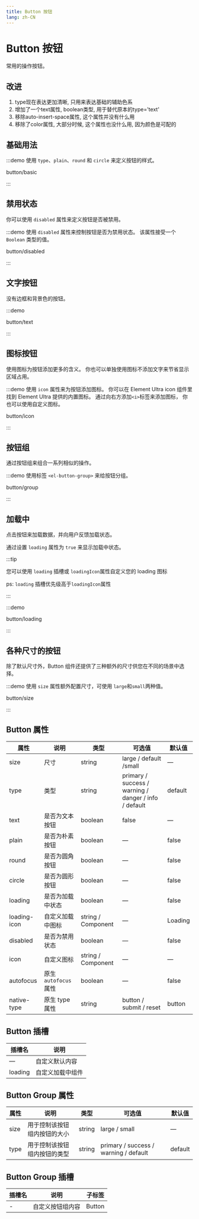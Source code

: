 ```yaml
---
title: Button 按钮
lang: zh-CN
---
```


# Button 按钮

常用的操作按钮。

## 改进
1. type现在表达更加清晰, 只用来表达基础的辅助色系
2. 增加了一个text属性, boolean类型, 用于替代原本的type='text'
3. 移除auto-insert-space属性, 这个属性并没有什么用
4. 移除了color属性, 大部分时候, 这个属性也没什么用, 因为颜色是可配的
## 基础用法

:::demo 使用 `type`、`plain`、`round` 和 `circle` 来定义按钮的样式。

button/basic

:::

## 禁用状态

你可以使用 `disabled` 属性来定义按钮是否被禁用。

:::demo 使用 `disabled` 属性来控制按钮是否为禁用状态。 该属性接受一个 `Boolean` 类型的值。

button/disabled

:::

## 文字按钮

没有边框和背景色的按钮。

:::demo

button/text

:::

## 图标按钮

使用图标为按钮添加更多的含义。 你也可以单独使用图标不添加文字来节省显示区域占用。

:::demo 使用 `icon` 属性来为按钮添加图标。 你可以在 Element Ultra icon 组件里找到 Element Ultra 提供的内置图标。 通过向右方添加`<i>`标签来添加图标， 你也可以使用自定义图标。

button/icon

:::

## 按钮组

通过按钮组来组合一系列相似的操作。

:::demo 使用标签 `<el-button-group>` 来给按钮分组。

button/group

:::

## 加载中

点击按钮来加载数据，并向用户反馈加载状态。

通过设置 `loading` 属性为 `true` 来显示加载中状态。

:::tip

您可以使用 `loading` 插槽或 `loadingIcon`属性自定义您的 loading 图标

ps: `loading` 插槽优先级高于`loadingIcon`属性

:::

:::demo

button/loading

:::

## 各种尺寸的按钮

除了默认尺寸外，Button 组件还提供了三种额外的尺寸供您在不同的场景中选择。

:::demo 使用 `size` 属性额外配置尺寸，可使用 `large`和`small`两种值。

button/size

:::

## Button 属性

| 属性              | 说明                           | 类型               | 可选值                                                | 默认值  |
| ----------------- | ------------------------------ | ------------------ | ----------------------------------------------------- | ------- |
| size              | 尺寸                           | string             | large / default /small                                | —       |
| type              | 类型                           | string             | primary / success / warning / danger / info / default | default |
| text              | 是否为文本按钮                 | boolean            | false                                                 | —       |
| plain             | 是否为朴素按钮                 | boolean            | —                                                     | false   |
| round             | 是否为圆角按钮                 | boolean            | —                                                     | false   |
| circle            | 是否为圆形按钮                 | boolean            | —                                                     | false   |
| loading           | 是否为加载中状态               | boolean            | —                                                     | false   |
| loading-icon      | 自定义加载中图标               | string / Component | —                                                     | Loading |
| disabled          | 是否为禁用状态                 | boolean            | —                                                     | false   |
| icon              | 自定义图标                     | string / Component | —                                                     | —       |
| autofocus         | 原生 `autofocus` 属性          | boolean            | —                                                     | false   |
| native-type       | 原生 type 属性                 | string             | button / submit / reset                               | button  |

## Button 插槽

| 插槽名  | 说明             |
| ------- | ---------------- |
| —       | 自定义默认内容   |
| loading | 自定义加载中组件 |

## Button Group 属性

| 属性 | 说明                         | 类型   | 可选值                                | 默认值  |
| ---- | ---------------------------- | ------ | ------------------------------------- | ------- |
| size | 用于控制该按钮组内按钮的大小 | string | large / small                         | —       |
| type | 用于控制该按钮组内按钮的类型 | string | primary / success / warning / default | default |

## Button Group 插槽

| 插槽名 | 说明             | 子标签 |
| ------ | ---------------- | ------ |
| -      | 自定义按钮组内容 | Button |
